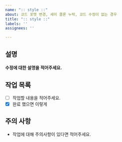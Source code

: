 ```yaml
---
name: ":: style ::"
about: 코드 포멧 변경, 세미 콜론 누락, 코드 수정이 없는 경우
title: ":: style ::"
labels: ''
assignees: ''

---
```


##  설명
#### 수정에 대한 설명을 적어주세요.

## 작업 목록 
- [ ] 작업할 내용을 적어주세요.
- [x] 완료 했으면 이렇게

## 주의 사항
- 작업에 대해 주의사항이 있다면 적어주세요.
